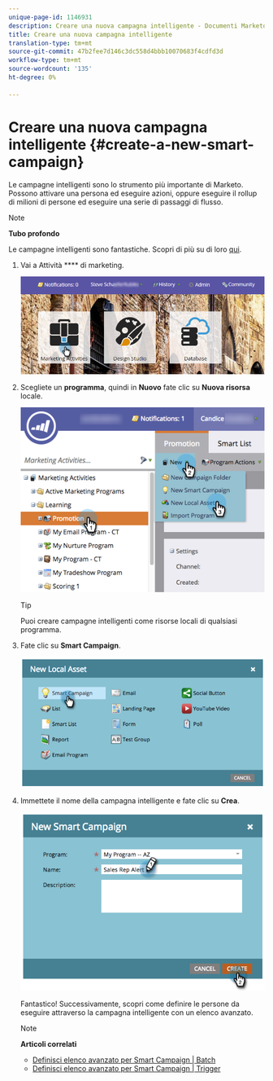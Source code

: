 ```yaml
---
unique-page-id: 1146931
description: Creare una nuova campagna intelligente - Documenti Marketo - Documentazione del prodotto
title: Creare una nuova campagna intelligente
translation-type: tm+mt
source-git-commit: 47b2fee7d146c3dc558d4bbb10070683f4cdfd3d
workflow-type: tm+mt
source-wordcount: '135'
ht-degree: 0%

---
```



# Creare una nuova campagna intelligente {#create-a-new-smart-campaign}

Le campagne intelligenti sono lo strumento più importante di Marketo. Possono attivare una persona ed eseguire azioni, oppure eseguire il rollup di milioni di persone ed eseguire una serie di passaggi di flusso.

>[!NOTE]
>
>**Tubo profondo**
>
>Le campagne intelligenti sono fantastiche. Scopri di più su di loro [qui](../../../../product-docs/core-marketo-concepts/smart-campaigns/understanding-smart-campaigns.md).

1. Vai a Attività **** di marketing.

   ![](assets/login-marketing-activities.png)

1. Scegliete un **programma**, quindi in **Nuovo** fate clic su **Nuova risorsa** locale.

   ![](assets/program-localassethands.png)

   >[!TIP]
   >
   >Puoi creare campagne intelligenti come risorse locali di qualsiasi programma.

1. Fate clic su **Smart Campaign**.

   ![](assets/image2014-9-19-15-3a9-3a51.png)

1. Immettete il nome della campagna intelligente e fate clic su **Crea**.

   ![](assets/image2014-9-19-15-3a10-3a41.png)

   Fantastico! Successivamente, scopri come definire le persone da eseguire attraverso la campagna intelligente con un elenco avanzato.

   >[!NOTE]
   >
   >**Articoli correlati**
   >
   >    
   >    
   >    * [Definisci elenco avanzato per Smart Campaign | Batch](define-smart-list-for-smart-campaign-batch.md)
   >    * [Definisci elenco avanzato per Smart Campaign | Trigger](define-smart-list-for-smart-campaign-trigger.md)


